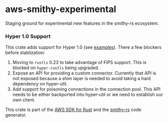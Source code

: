# aws-smithy-experimental

Staging ground for experimental new features in the smithy-rs ecosystem.

### Hyper 1.0 Support
This crate adds support for Hyper 1.0 (see [examples](./examples)). There a few blockers before stablization:
1. Moving to `rustls` 0.23 to take advantage of FIPS support. This is blocked on `hyper-rustls` being upgraded.
2. Expose an API for providing a custom connector. Currently that API is not exposed because a shim layer is needed to avoid taking a hard dependency on hyper-util.
3. Add support for poisoning connections in the connection pool. This API needs to be either backported into hyper-util or we need to establish our own client.


<!-- anchor_start:footer -->
This crate is part of the [AWS SDK for Rust](https://awslabs.github.io/aws-sdk-rust/) and the [smithy-rs](https://github.com/smithy-lang/smithy-rs) code generator.
<!-- anchor_end:footer -->
